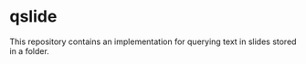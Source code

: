 # qslide
This repository contains an implementation for querying text in slides stored in a folder. 
